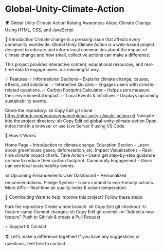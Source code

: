 # Global-Unity-Climate-Action
🌍 Global Unity Climate Action
Raising Awareness About Climate Change Using HTML, CSS, and JavaScript

📌 Introduction
Climate change is a pressing issue that affects every community worldwide. Global Unity Climate Action is a web-based project designed to educate and inform local communities about the impact of climate change and how small, collective actions can make a difference.

This project provides interactive content, educational resources, and real-time data to engage users in a meaningful way.

✨ Features
✅ Informational Sections – Explains climate change, causes, effects, and solutions.
✅ Interactive Quizzes – Engages users with climate-related questions.
✅ Carbon Footprint Calculator – Helps users measure their environmental impact.
✅ Local Events & Initiatives – Displays upcoming sustainability events.



Clone the repository:
sh
Copy
Edit
git clone https://github.com/yourusername/global-unity-climate-action.git
Navigate into the project directory:
sh
Copy
Edit
cd global-unity-climate-action
Open index.html in a browser or use Live Server if using VS Code.


🌱 How It Works

Home Page – Introduction to climate change.
Education Section – Learn about greenhouse gases, deforestation, etc.
Impact Visualizations – Real-time climate impact charts.
Take Action – Users get step-by-step guidance on how to reduce their carbon footprint.
Community Engagement – Users can see local sustainability events.


📊 Upcoming Enhancements
 User Dashboard – Personalized recommendations.
 Pledge System – Users commit to eco-friendly actions.
 More APIs – Real-time air quality index & ocean temperature.

 
🤝 Contributing
Want to help improve this project? Follow these steps:

Fork the repository
Create a new branch:
sh
Copy
Edit
git checkout -b feature-name
Commit changes:
sh
Copy
Edit
git commit -m "Added a new feature"
Push to GitHub & create a Pull Request


💡 Support & Contact

🌎 Let's make a difference together! If you have any suggestions or questions, feel free to contact:
